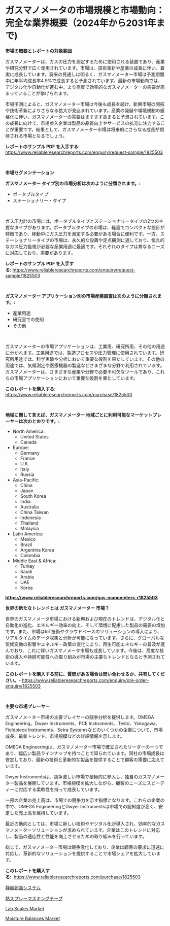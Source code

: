 <p><h1>ガスマノメータの市場規模と市場動向：完全な業界概要（2024年から2031年まで)</h1></p><p><strong>市場の概要とレポートの対象範囲</strong></p>
<p><p>ガスマノメーターは、ガスの圧力を測定するために使用される装置であり、産業や研究分野で広く使用されています。市場は、技術革新や産業の成長に伴い、着実に成長しています。将来の見通しは明るく、ガスマノメーター市場は予測期間中に年平均成長率4.9%で成長すると予測されています。最新の市場動向では、デジタル化や自動化が進む中、より高度で効率的なガスマノメーターの需要が高まっていることが挙げられます。</p><p>市場予測によると、ガスマノメーター市場は今後も成長を続け、新興市場の開拓や技術革新によりさらなる拡大が見込まれています。産業の発展や環境規制の厳格化に伴い、ガスマノメーターの需要はますます高まると予想されています。この成長に向けて、市場参入企業は製品の品質向上やサービスの拡充に注力することが重要です。結果として、ガスマノメーター市場は将来的にさらなる成長が期待される市場となるでしょう。</p></p>
<p><strong>レポートのサンプル PDF を入手する:</strong> <a href="https://www.reliableresearchreports.com/enquiry/request-sample/1825503">https://www.reliableresearchreports.com/enquiry/request-sample/1825503</a></p>
<p>&nbsp;</p>
<p><strong>市場セグメンテーション</strong></p>
<p><strong>ガスマノメーター タイプ別の市場分析は次のように分類されます。:</strong></p>
<p><ul><li>ポータブルタイプ</li><li>ステーショナリー・タイプ</li></ul></p>
<p>&nbsp;</p>
<p><p>ガス圧力計の市場には、ポータブルタイプとステーショナリータイプの2つの主要なタイプがあります。ポータブルタイプの市場は、軽量でコンパクトな設計が特徴であり、移動中にガス圧力を測定する必要がある場合に便利です。一方、ステーショナリータイプの市場は、永久的な設置や定点観測に適しており、恒久的なガス圧力監視が必要な産業用途に最適です。それぞれのタイプは異なるニーズに対応しており、需要があります。</p></p>
<p><strong>レポートのサンプル PDF を入手する:</strong>&nbsp;<a href="https://www.reliableresearchreports.com/enquiry/request-sample/1825503">https://www.reliableresearchreports.com/enquiry/request-sample/1825503</a></p>
<p>&nbsp;</p>
<p><strong> ガスマノメーター アプリケーション別の市場産業調査は次のように分類されます。:</strong></p>
<p><ul><li>産業用途</li><li>研究室での使用</li><li>その他</li></ul></p>
<p>&nbsp;</p>
<p><p>ガスマノメーターの市場アプリケーションは、工業用、研究所用、その他の用途に分かれます。工業用途では、製造プロセスや圧力管理に使用されています。研究所用途では、科学実験や分析において重要な役割を果たしています。その他の用途では、気候測定や医療機器の製造などさまざまな分野で利用されています。ガスマノメーターは、さまざまな産業や分野で必要不可欠なツールであり、これらの市場アプリケーションにおいて重要な役割を果たしています。</p></p>
<p><strong>このレポートを購入する:</strong>&nbsp; <a href="https://www.reliableresearchreports.com/purchase/1825503">https://www.reliableresearchreports.com/purchase/1825503</a></p>
<p>&nbsp;</p>
<p><strong>地域に関して言えば、ガスマノメーター 地域ごとに利用可能なマーケットプレーヤーは次のとおりです。:</strong></p>
<p><ul>
    <li>
        North America:
        <ul>
            <li>United States</li>
            <li>Canada</li>
        </ul>
    </li>
    <li>
        Europe:
        <ul>
            <li>Germany</li>
            <li>France</li>
            <li>U.K.</li>
            <li>Italy</li>
            <li>Russia</li>
        </ul>
    </li>
    <li>
        Asia-Pacific:
        <ul>
            <li>China</li>
            <li>Japan</li>
            <li>South Korea</li>
            <li>India</li>
            <li>Australia</li>
            <li>China Taiwan</li>
            <li>Indonesia</li>
            <li>Thailand</li>
            <li>Malaysia</li>
        </ul>
    </li>
    <li>
        Latin America:
        <ul>
            <li>Mexico</li>
            <li>Brazil</li>
            <li>Argentina Korea</li>
            <li>Colombia</li>
        </ul>
    </li>
    <li>
        Middle East & Africa:
        <ul>
            <li>Turkey</li>
            <li>Saudi</li>
            <li>Arabia</li>
            <li>UAE</li>
            <li>Korea</li>
        </ul>
    </li>
    </ul></p>
<p><strong><a href="https://www.reliableresearchreports.com/gas-manometers-r1825503">https://www.reliableresearchreports.com/gas-manometers-r1825503</a></strong>&nbsp;</p>
<p><strong>世界の新たなトレンドとは ガスマノメーター 市場？</strong></p>
<p><p>世界のガスマノメータ市場における新興および現在のトレンドは、デジタル化と自動化の進化、エネルギー効率の向上、そして環境に配慮した製品の需要の増加です。また、市場はIoT技術やクラウドベースのソリューションの導入により、リアルタイムのデータ収集と分析が可能になっています。さらに、グローバルな気候変動の影響やエネルギー政策の変化により、再生可能エネルギーの普及が進んでおり、これに伴いガスマノメータ市場も成長しています。今後は、高度な技術の導入や持続可能性への取り組みが市場の主要なトレンドとなると予測されています。</p></p>
<p><strong>このレポートを購入する前に、質問がある場合は問い合わせるか、共有してください。</strong>- <a href="https://www.reliableresearchreports.com/enquiry/pre-order-enquiry/1825503">https://www.reliableresearchreports.com/enquiry/pre-order-enquiry/1825503</a></p>
<p>&nbsp;</p>
<p><strong>主要な市場プレーヤー</strong></p>
<p><p>ガスマノメーター市場の主要プレイヤーの競争分析を提供します。OMEGA Engineering、Dwyer Instruments、PCE Instruments、Testo、Yokogawa、Fieldpiece Instruments、Setra Systemsなどのいくつかの企業について、市場成長、最新トレンド、市場規模などの詳細情報を示します。</p><p>OMEGA Engineeringは、ガスマノメーター市場で確立されたリーダーの一つであり、幅広い製品ラインナップを持つことで知られています。同社の市場成長は安定しており、最新の技術と革新的な製品を提供することで顧客の需要に応えています。</p><p>Dwyer Instrumentsは、競争激しい市場で積極的に参入し、独自のガスマノメーター製品を展開しています。市場規模を拡大しながら、顧客のニーズにスピーディーに対応する柔軟性を持って成長しています。</p><p>一部の企業の売上高は、市場での競争力を示す指標となります。これらの企業の中で、OMEGA EngineeringとDwyer Instrumentsは市場での認知度が高く、安定した売上高を維持しています。</p><p>最近の動向としては、市場に新しい技術やデジタル化が導入され、効率的なガスマノメーターソリューションが求められています。企業はこのトレンドに対応し、製品の適応性と性能を向上させるための取り組みを行っています。</p><p>総じて、ガスマノメーター市場は競争激化しており、企業は顧客の要求に迅速に対応し、革新的なソリューションを提供することで市場シェアを拡大しています。</p></p>
<p><strong>このレポートを購入する:</strong>&nbsp;&nbsp;<a href="https://www.reliableresearchreports.com/purchase/1825503">https://www.reliableresearchreports.com/purchase/1825503</a></p>
<p><p><a href="https://github.com/RodHoppe07/Market-Research-Report-List-1/blob/main/542519031660.md">静脈認識システム</a></p><p><a href="https://github.com/laurenreichert/Market-Research-Report-List-1/blob/main/884212531659.md">熱スプレーマスキングテープ</a></p><p><a href="https://github.com/zjyglelu/Market-Research-Report-List-2/blob/main/lab-scales-market.md">Lab Scales Market</a></p><p><a href="https://github.com/mbisetmhermsr/Market-Research-Report-List-2/blob/main/moisture-balances-market.md">Moisture Balances Market</a></p></p>